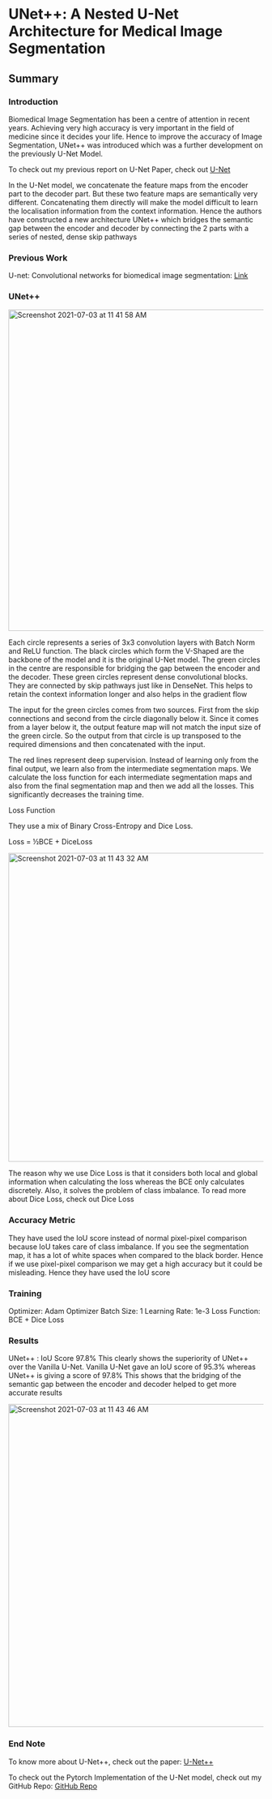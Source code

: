 # UNet++: A Nested U-Net Architecture for Medical Image Segmentation

## Summary 

### Introduction

Biomedical Image Segmentation has been a centre of attention in recent years. Achieving very high accuracy is very important in the field of medicine since it decides your life. Hence to improve the accuracy of Image Segmentation, UNet++ was introduced which was a further development on the previously U-Net Model.

To check out my previous report on U-Net Paper, check out [U-Net](https://github.com/Vinayak-VG/My-Projects/tree/main/Computer%20Vision%20Projects/2D%20Image%20Segmentation/U-Net%20Image%20Segmentation/U-Net)

In the U-Net model, we concatenate the feature maps from the encoder part to the decoder part. But these two feature maps are semantically very different. Concatenating them directly will make the model difficult to learn the localisation information from the context information. Hence the authors have constructed a new architecture UNet++ which bridges the semantic gap between the encoder and decoder by connecting the 2 parts with a series of nested, dense skip pathways

### Previous Work

U-net: Convolutional networks for biomedical image segmentation: [Link](https://arxiv.org/pdf/1505.04597.pdf)

### UNet++

<img width="634" alt="Screenshot 2021-07-03 at 11 41 58 AM" src="https://user-images.githubusercontent.com/80670240/124345028-c8f57f00-dbf3-11eb-86d6-fa7e3465a7cb.png">

Each circle represents a series of 3x3 convolution layers with Batch Norm and ReLU function. The black circles which form the V-Shaped are the backbone of the model and it is the original U-Net model. The green circles in the centre are responsible for bridging the gap between the encoder and the decoder. These green circles represent dense convolutional blocks. They are connected by skip pathways just like in DenseNet. This helps to retain the context information longer and also helps in the gradient flow

The input for the green circles comes from two sources. First from the skip connections and second from the circle diagonally below it. 
Since it comes from a layer below it, the output feature map will not match the input size of the green circle. So the output from that circle is up transposed to the required dimensions and then concatenated with the input. 

The red lines represent deep supervision. Instead of learning only from the final output, we learn also from the intermediate segmentation maps. We calculate the loss function for each intermediate segmentation maps and also from the final segmentation map and then we add all the losses. This significantly decreases the training time.

Loss Function

They use a mix of Binary Cross-Entropy and Dice Loss. 

Loss = ½BCE + DiceLoss

<img width="609" alt="Screenshot 2021-07-03 at 11 43 32 AM" src="https://user-images.githubusercontent.com/80670240/124345058-fb06e100-dbf3-11eb-9d32-8b7f8a6785bf.png">

The reason why we use Dice Loss is that it considers both local and global information when calculating the loss whereas the BCE only calculates discretely. Also, it solves the problem of class imbalance. To read more about Dice Loss, check out Dice Loss

### Accuracy Metric

They have used the IoU score instead of normal pixel-pixel comparison because IoU takes care of class imbalance. If you see the segmentation map, it has a lot of white spaces when compared to the black border. Hence if we use pixel-pixel comparison we may get a high accuracy but it could be misleading. Hence they have used the IoU score

### Training

Optimizer: Adam Optimizer
Batch Size: 1
Learning Rate: 1e-3
Loss Function: BCE + Dice Loss

### Results

UNet++ : IoU Score 97.8%
This clearly shows the superiority of UNet++ over the Vanilla U-Net. Vanilla U-Net gave an IoU score of 95.3% whereas UNet++ is giving a score of 97.8%
This shows that the bridging of the semantic gap between the encoder and decoder helped to get more accurate results

<img width="637" alt="Screenshot 2021-07-03 at 11 43 46 AM" src="https://user-images.githubusercontent.com/80670240/124345063-00642b80-dbf4-11eb-96ac-e4f9acec31d7.png">

### End Note

To know more about U-Net++, check out the paper: [U-Net++](https://arxiv.org/pdf/1807.10165.pdf)

To check out the Pytorch Implementation of the U-Net model, check out my GitHub Repo: [GitHub Repo](https://github.com/Vinayak-VG/My-Projects/tree/main/Computer%20Vision%20Projects/U-Net%20Image%20Segmentation)
